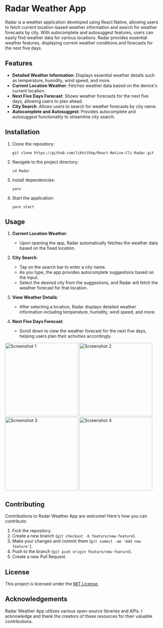 # Radar Weather App

Radar is a weather application developed using React Native, allowing users to fetch current location-based weather information and search for weather forecasts by city. With autocomplete and autosuggest features, users can easily find weather data for various locations. Radar provides essential weather features, displaying current weather conditions and forecasts for the next five days.

## Features
- **Detailed Weather Information**: Displays essential weather details such as temperature, humidity, wind speed, and more.
- **Current Location Weather**: Fetches weather data based on the device's current location.
- **Next Five Days Forecast**: Shows weather forecasts for the next five days, allowing users to plan ahead.
- **City Search**: Allows users to search for weather forecasts by city name.
- **Autocomplete and Autosuggest**: Provides autocomplete and autosuggest functionality to streamline city search.

## Installation

1. Clone the repository:

   ```
   git clone https://github.com/likhithkp/React-Native-Cli-Radar.git
   ```

2. Navigate to the project directory:

   ```
   cd Radar
   ```

3. Install dependencies:

   ```
   yarn
   ```

4. Start the application:

   ```
   yarn start
   ```

## Usage

1. **Current Location Weather**:
   - Upon opening the app, Radar automatically fetches the weather data based on the fixed location.

2. **City Search**:
   - Tap on the search bar to enter a city name.
   - As you type, the app provides autocomplete suggestions based on the input.
   - Select the desired city from the suggestions, and Radar will fetch the weather forecast for that location.

3. **View Weather Details**:
   - After selecting a location, Radar displays detailed weather information including temperature, humidity, wind speed, and more.

4. **Next Five Days Forecast**:
   - Scroll down to view the weather forecast for the next five days, helping users plan their activities accordingly.
  
<img src="https://github.com/likhithkp/React-Native-Cli-Radar/assets/88890448/b477ca2f-b36e-4b81-90ef-c3a9d93850a9" alt="Screenshot 1" width="240">
<img src="https://github.com/likhithkp/React-Native-Cli-Radar/assets/88890448/aa0651c2-b628-40f2-8c2b-7e133b686de0" alt="Screenshot 2" width="240">
<img src="https://github.com/likhithkp/React-Native-Cli-Radar/assets/88890448/5ff6e0e3-7b14-4f13-9e92-ccf24e2ede31" alt="Screenshot 3" width="240">
<img src="https://github.com/likhithkp/React-Native-Cli-Radar/assets/88890448/e4551cd6-a234-414d-84f7-b0f8cb5e7825" alt="Screenshot 4" width="240">



## Contributing

Contributions to Radar Weather App are welcome! Here's how you can contribute:

1. Fork the repository.
2. Create a new branch (`git checkout -b feature/new-feature`).
3. Make your changes and commit them (`git commit -am 'Add new feature'`).
4. Push to the branch (`git push origin feature/new-feature`).
5. Create a new Pull Request.

## License

This project is licensed under the [MIT License](https://opensource.org/licenses/MIT).

## Acknowledgements

Radar Weather App utilizes various open-source libraries and APIs. I acknowledge and thank the creators of these resources for their valuable contributions.

